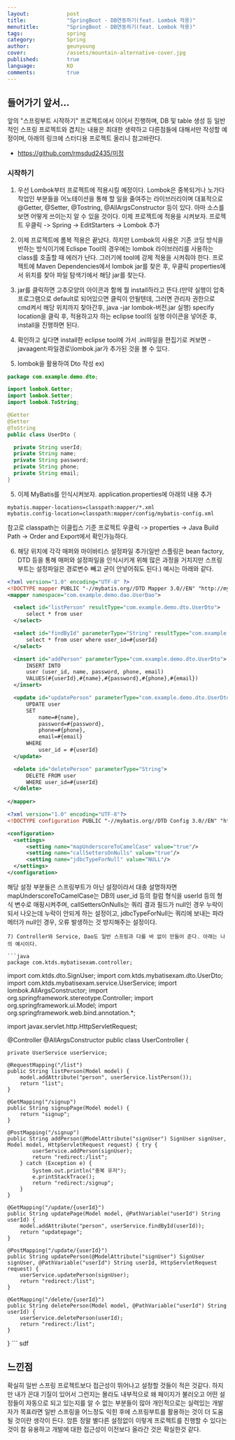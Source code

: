 ```yaml
---
layout:            post
title:             "SpringBoot - DB연동하기(feat. Lombok 적용)"
menutitle:         "SpringBoot - DB연동하기(feat. Lombok 적용)"
tags:              spring
category:          Spring
author:            geunyoung
cover:             /assets/mountain-alternative-cover.jpg
published:         true
language:          KO
comments:          true
---
```


## 들어가기 앞서...

 앞의 "스프링부트 시작하기" 프로젝트에서 이어서 진행하며, DB 및 table 생성 등 일반적인 스프링 프로젝트와 겹치는 내용은 최대한 생략하고 다른점들에 대해서만 작성할 예정이며, 아래의 링크에 스터디용 프로젝트 올리니 참고바란다.  
  
 - https://github.com/rmsdud2435/미정

### 시작하기

  1) 우선 Lombok부터 프로젝트에 적용시킬 예정이다. Lombok은 중복되거나 노가다 작업인 부분들을 어노테이션을 통해 할 일을 줄여주는 라이브러리이며 대표적으로 @Getter, @Setter, @Tostring, @AllArgsConstructor 등이 있다. 아마 소스를 보면 어떻게 쓰이는지 알 수 있을 것이다. 이제 프로젝트에 적용을 시켜보자. 프로젝트 우클릭 -> Spring -> EditStarters -> Lombok 추가
  
  2) 이제 프로젝트에 롬복 적용은 끝났다. 하지만 Lombok의 사용은 기존 코딩 방식을 반하는 방식이기에 Eclispe Tool의 경우에는 lombok 라이브러리를 사용하는 class를 호출할 때 에러가 난다. 그러기에 tool에 강제 적용을 시켜줘야 한다. 프로젝트에 Maven Dependencies에서 lombok jar를 찾은 후, 우클릭 properties에서 위치를 찾아 파일 탐색기에서 해당 jar를 찾는다. 
  
  3) jar를 클릭하면 고추모양의 아이콘과 함께 뭘 install하라고 뜬다.(만약 실행이 압축프로그램으로 default로 되어있으면 클릭이 안될텐데, 그러면 관리자 권한으로 cmd켜서 해당 위치까지 찾아간후, java -jar lombok-버전.jar 실행) specify location을 클릭 후, 적용하고자 하는 eclipse tool의 실행 아이콘을 넣어준 후, install을 진행하면 된다.
   
  4) 확인하고 싶다면 install한 eclipse tool에 가서 .ini파일을 편집기로 켜보면 -javaagent:파일경로\lombok.jar가 추가된 것을 볼 수 있다.
  
  5) lombok을 활용하여 Dto 작성
  ex)
  ```java
package com.example.demo.dto;

import lombok.Getter;
import lombok.Setter;
import lombok.ToString;

@Getter
@Setter
@ToString
public class UserDto {

	private String userId;
	private String name;
	private String password;
	private String phone;
	private String email;
}
  ```
  
  5) 이제 MyBatis를 인식시켜보자. application.properties에 아래의 내용 추가  
  ```properties
mybatis.mapper-locations=classpath:mapper/*.xml
mybatis.config-location=classpath:mapper/config/mybatis-config.xml
  ```
  참고로 classpath는 이클립스 기준 프로젝트 우클릭 -> properties -> Java Build Path -> Order and Export에서 확인가능하다.  
  
  6) 해당 위치에 각각 매퍼와 마이바티스 설정파일 추가(일반 스플링은 bean factory, DTD 등을 통해 매퍼와 설정파일을 인식시키게 위해 많은 과정을 거치지만 스프링부트는 설정파일은 경로변수 빼고 굳이 안넣어줘도 된다.) 예시는 아래와 같다.
  ```xml
<?xml version="1.0" encoding="UTF-8" ?>
<!DOCTYPE mapper PUBLIC "-//mybatis.org//DTD Mapper 3.0//EN" "http://mybatis.org/dtd/mybatis-3-mapper.dtd" >
<mapper namespace="com.example.demo.dao.UserDao">

    <select id="listPerson" resultType="com.example.demo.dto.UserDto">
        select * from user
    </select>

    <select id="findById" parameterType="String" resultType="com.example.demo.dto.UserDto">
        select * from user where user_id=#{userId}
    </select>

    <insert id="addPerson" parameterType="com.example.demo.dto.UserDto">
        INSERT INTO
        user (user_id, name, password, phone, email)
        VALUES(#{userId},#{name},#{password},#{phone},#{email})
    </insert>

    <update id="updatePerson" parameterType="com.example.demo.dto.UserDto">
        UPDATE user
        SET
            name=#{name},
            password=#{password},
            phone=#{phone},
            email=#{email}
        WHERE
            user_id = #{userId}
    </update>

    <delete id="deletePerson" parameterType="String">
        DELETE FROM user
        WHERE user_id=#{userId}
    </delete>
    
</mapper>
  ```
  
  ```xml
<?xml version="1.0" encoding="UTF-8"?>
<!DOCTYPE configuration PUBLIC "-//mybatis.org//DTD Config 3.0//EN" "http://mybatis.org/dtd/mybatis-3-config.dtd">

<configuration>
    <settings>
        <setting name="mapUnderscoreToCamelCase" value="true"/>
        <setting name="callSettersOnNulls" value="true"/>
        <setting name="jdbcTypeForNull" value="NULL"/>
    </settings>
</configuration>
  ```
  
  해당 설정 부분들은 스프링부트가 아닌 설정이라서 대충 설명하자면 mapUnderscoreToCamelCase는 DB의 user_id 등의 컬럼 형식을 userId 등의 형식 변수로 매핑시켜주며, callSettersOnNulls는 쿼리 결과 필드가 null인 경우 누락이 되서 나오는데 누락이 안되게 하는 설정이고, jdbcTypeForNull는 쿼리에 보내는 파라메터가 null인 경우, 오류 발생하는 것 방지해주는 설정이다.
  
    7) Controller와 Service, Dao도 일반 스프링과 다를 바 없이 만들어 준다. 아래는 나의 예시이다.
    
    ```java
    package com.ktds.mybatisexam.controller;

import com.ktds.dto.SignUser;
import com.ktds.mybatisexam.dto.UserDto;
import com.ktds.mybatisexam.service.UserService;
import lombok.AllArgsConstructor;
import org.springframework.stereotype.Controller;
import org.springframework.ui.Model;
import org.springframework.web.bind.annotation.*;

import javax.servlet.http.HttpServletRequest;

@Controller
@AllArgsConstructor
public class UserController {

    private UserService userService;

    @RequestMapping("/list")
    public String listPerson(Model model) {
        model.addAttribute("person", userService.listPerson());
        return "list";
    }

    @GetMapping("/signup")
    public String signupPage(Model model) {
        return "signup";
    }

    @PostMapping("/signup")
    public String addPerson(@ModelAttribute("signUser") SignUser signUser, Model model, HttpServletRequest request) { try {
            userService.addPerson(signUser);
            return "redirect:/list";
        } catch (Exception e) {
            System.out.println("중복 유저");
            e.printStackTrace();
            return "redirect:/signup";
        }
    }

    @GetMapping("/update/{userId}")
    public String updatePage(Model model, @PathVariable("userId") String userId) {
        model.addAttribute("person", userService.findById(userId));
        return "updatepage";
    }

    @PostMapping("/update/{userId}")
    public String updatePerson(@ModelAttribute("signUser") SignUser signUser, @PathVariable("userId") String userId, HttpServletRequest request) {
        userService.updatePerson(signUser);
        return "redirect:/list";
    }

    @GetMapping("/delete/{userId}")
    public String deletePerson(Model model, @PathVariable("userId") String userId) {
        userService.deletePerson(userId);
        return "redirect:/list";
    }

}
    ```
    sdf
  
 

## 느낀점
  
 확실히 일반 스프링 프로젝트보다 접근성이 뛰어나고 설정할 것들이 적은 것같다. 하지만 내가 꼰대 기질이 있어서 그런지는 몰라도 내부적으로 왜 페이지가 불러오고 어떤 설정들이 자동으로 되고 있는지를 알 수 없는 부분들이 많아 개인적으로는 실력있는 개발자가 목표라면 일반 스프링을 어느정도 익힌 후에 스프링부트를 활용하는 것이 더 도움 될 것이란 생각이 든다. 암튼 정말 별다른 설정없이 이렇게 프로젝트를 진행할 수 있다는 것이 참 유용하고 개발에 대한 접근성이 이전보다 올라간 것은 확실한것 같다.

